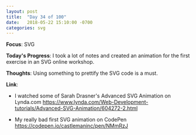 ```yaml
---
layout: post
title:  "Day 34 of 100"
date:   2018-05-22 15:10:00 -0700
categories: svg 
---
```


**Focus**: SVG

**Today's Progress**: I took a lot of notes and created an animation for the first exercise in an SVG online workshop.   

**Thoughts**: Using something to prettify the SVG code is a must. 

**Link**: 
- I watched some of Sarah Drasner's Advanced SVG Animation on Lynda.com https://www.lynda.com/Web-Development-tutorials/Advanced-SVG-Animation/604272-2.html

- My really bad first SVG animation on CodePen 
https://codepen.io/castlemaninc/pen/NMmRzJ

